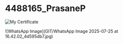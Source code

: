 # 4488165\_PrasaneP

![My Certificate](SDLC/WhatsApp%20Image%202025-07-25%20at%2016.42.02_4d595db7.jpg "Certificate of Completion")

![WhatsApp Image](GIT/WhatsApp Image 2025-07-25 at 16.42.02_4d595db7.jpg)

